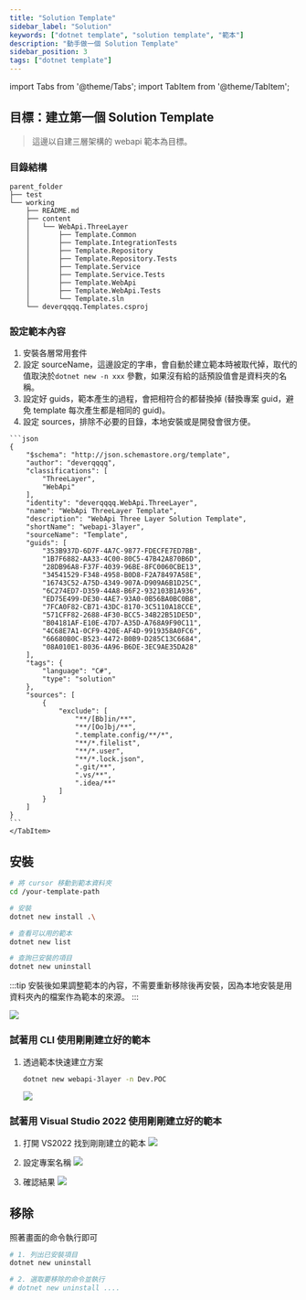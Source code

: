 ```yaml
---
title: "Solution Template"
sidebar_label: "Solution"
keywords: ["dotnet template", "solution template", "範本"]
description: "動手做一個 Solution Template"
sidebar_position: 3
tags: ["dotnet template"]
---
```


import Tabs from '@theme/Tabs';
import TabItem from '@theme/TabItem';

## 目標：建立第一個 Solution Template

> 這邊以自建三層架構的 webapi 範本為目標。

### 目錄結構

```
parent_folder
├── test
└── working
    ├── README.md
    ├── content
    │   └── WebApi.ThreeLayer
    │       ├── Template.Common
    │       ├── Template.IntegrationTests
    │       ├── Template.Repository
    │       ├── Template.Repository.Tests
    │       ├── Template.Service
    │       ├── Template.Service.Tests
    │       ├── Template.WebApi
    │       ├── Template.WebApi.Tests
    │       └── Template.sln
    └── deverqqqq.Templates.csproj
```

### 設定範本內容

1. 安裝各層常用套件
2. 設定 sourceName，這邊設定的字串，會自動於建立範本時被取代掉，取代的值取決於`dotnet new -n xxx` 參數，如果沒有給的話預設值會是資料夾的名稱。
3. 設定好 guids，範本產生的過程，會把相符合的都替換掉 (替換專案 guid，避免 template 每次產生都是相同的 guid)。
4. 設定 sources，排除不必要的目錄，本地安裝或是開發會很方便。

<Tabs>

  <TabItem value="template.json" label="template.json">

    ```json
    {
        "$schema": "http://json.schemastore.org/template",
        "author": "deverqqqq",
        "classifications": [
            "ThreeLayer",
            "WebApi"
        ],
        "identity": "deverqqqq.WebApi.ThreeLayer",
        "name": "WebApi ThreeLayer Template",
        "description": "WebApi Three Layer Solution Template",
        "shortName": "webapi-3layer",
        "sourceName": "Template",
        "guids": [
            "353B937D-6D7F-4A7C-9877-FDECFE7ED7BB",
            "1B7F6882-AA33-4C00-80C5-47B42A870B6D",
            "28DB96A8-F37F-4039-96BE-8FC0060CBE13",
            "34541529-F348-4958-B0D8-F2A78497A58E",
            "16743C52-A75D-4349-907A-D909A6B1D25C",
            "6C274ED7-D359-44A8-B6F2-932103B1A936",
            "ED75E499-DE30-4AE7-93A0-0B56BA0BC0B8",
            "7FCA0F82-CB71-43DC-8170-3C5110A18CCE",
            "571CFF82-2688-4F30-BCC5-34B22B51DE5D",
            "B04181AF-E10E-47D7-A35D-A768A9F90C11",
            "4C68E7A1-0CF9-420E-AF4D-9919358A0FC6",
            "66680B0C-B523-4472-B0B9-D285C13C6684",
            "08A010E1-8036-4A96-B6DE-3EC9AE35DA28"
        ],
        "tags": {
            "language": "C#",
            "type": "solution"
        },
        "sources": [
            {
                "exclude": [
                    "**/[Bb]in/**",
                    "**/[Oo]bj/**",
                    ".template.config/**/*",
                    "**/*.filelist",
                    "**/*.user",
                    "**/*.lock.json",
                    ".git/**",
                    ".vs/**",
                    ".idea/**"
                ]
            }
        ]
    }
    ```
    </TabItem>
</Tabs>

## 安裝

```sh
# 將 cursor 移動到範本資料夾
cd /your-template-path

# 安裝
dotnet new install .\

# 查看可以用的範本
dotnet new list

# 查詢已安裝的項目
dotnet new uninstall
```

:::tip
安裝後如果調整範本的內容，不需要重新移除後再安裝，因為本地安裝是用資料夾內的檔案作為範本的來源。
:::

![](img/2024-02-14-12-37-13.png)

### 試著用 CLI 使用剛剛建立好的範本

1. 透過範本快速建立方案

    ```sh
    dotnet new webapi-3layer -n Dev.POC
    ```
    
    ![](img/2024-02-14-12-40-09.png)

### 試著用 Visual Studio 2022 使用剛剛建立好的範本

1. 打開 VS2022 找到剛剛建立的範本
   ![](img/2024-02-14-12-47-35.png)

2. 設定專案名稱
   ![](img/2024-02-14-12-48-05.png)

3. 確認結果
   ![](img/2024-02-14-14-05-36.png)

## 移除

照著畫面的命令執行即可

```sh
# 1. 列出已安裝項目
dotnet new uninstall

# 2. 選取要移除的命令並執行
# dotnet new uninstall ....
```
